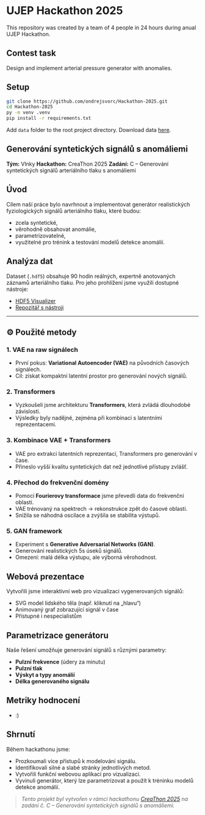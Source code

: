 # UJEP Hackathon 2025

This repository was created by a team of 4 people in 24 hours during anual UJEP Hackathon.

## Contest task
Design and implement arterial pressure generator with anomalies.

## Setup
```bash
git clone https://github.com/ondrejsvorc/Hackathon-2025.git
cd Hackathon-2025
py -m venv .venv
pip install -r requirements.txt
```

Add `data` folder to the root project directory. Download data [here](http://data.ki.ujep.cz/files/Generov%C3%A1n%C3%AD%20syntetick%C3%BDch%20sign%C3%A1l%C5%AF%20s%20anom%C3%A1liemi/).

## Generování syntetických signálů s anomáliemi
**Tým:** Vlnky
**Hackathon:** CreaThon 2025
**Zadání:** C – Generování syntetických signálů arteriálního tlaku s anomáliemi

## Úvod

Cílem naší práce bylo navrhnout a implementovat generátor realistických fyziologických signálů arteriálního tlaku, které budou:
- zcela syntetické,
- věrohodně obsahovat anomálie,
- parametrizovatelné,
- využitelné pro trénink a testování modelů detekce anomálií.

## Analýza dat

Dataset (`.hdf5`) obsahuje 90 hodin reálných, expertně anotovaných záznamů arteriálního tlaku. Pro jeho prohlížení jsme využili dostupné nástroje:

- [HDF5 Visualizer](https://pavelfalta.github.io/hdf5visualizer/)
- [Repozitář s nástroji](https://github.com/PavelFalta/creathon25)

---

## ⚙️ Použité metody

### 1. VAE na raw signálech
- První pokus: **Variational Autoencoder (VAE)** na původních časových signálech.
- Cíl: získat kompaktní latentní prostor pro generování nových signálů.

### 2. Transformers
- Vyzkoušeli jsme architekturu **Transformers**, která zvládá dlouhodobé závislosti.
- Výsledky byly nadějné, zejména při kombinaci s latentními reprezentacemi.

### 3. Kombinace VAE + Transformers
- VAE pro extrakci latentních reprezentací, Transformers pro generování v čase.
- Přineslo vyšší kvalitu syntetických dat než jednotlivé přístupy zvlášť.

### 4. Přechod do frekvenční domény
- Pomocí **Fourierovy transformace** jsme převedli data do frekvenční oblasti.
- VAE trénovaný na spektrech -> rekonstrukce zpět do časové oblasti.
- Snížila se náhodná oscilace a zvýšila se stabilita výstupů.

### 5. GAN framework
- Experiment s **Generative Adversarial Networks (GAN)**.
- Generování realistických 5s úseků signálů.
- Omezení: malá délka výstupu, ale výborná věrohodnost.

## Webová prezentace

Vytvořili jsme interaktivní web pro vizualizaci vygenerovaných signálů:

- SVG model lidského těla (např. kliknutí na „hlavu“)
- Animovaný graf zobrazující signál v čase
- Přístupné i nespecialistům

## Parametrizace generátoru

Naše řešení umožňuje generování signálů s různými parametry:

- **Pulzní frekvence** (údery za minutu)
- **Pulzní tlak**
- **Výskyt a typy anomálií**
- **Délka generovaného signálu**

## Metriky hodnocení
- :)

## Shrnutí

Během hackathonu jsme:

- Prozkoumali více přístupů k modelování signálu.
- Identifikovali silné a slabé stránky jednotlivých metod.
- Vytvořili funkční webovou aplikaci pro vizualizaci.
- Vyvinuli generátor, který lze parametrizovat a použít k tréninku modelů detekce anomálií.

> _Tento projekt byl vytvořen v rámci hackathonu [CreaThon 2025](https://creathon.cz) na zadání č. C – Generování syntetických signálů s anomáliemi._
